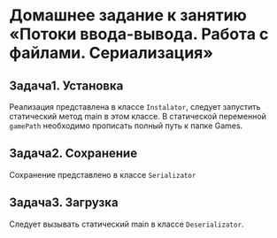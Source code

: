 # Домашнее задание к занятию «Потоки ввода-вывода. Работа с файлами. Сериализация»

## Задача1. Установка
Реализация представлена в классе `Instalator`, следует запустить статический метод main в этом классе. В статической переменной `gamePath` необходимо прописать полный путь к папке Games.

## Задача2. Сохранение
Сохранение представлено в классе `Serializator`

## Задача3. Загрузка
Следует вызывать статический main в классе `Deserializator`.
